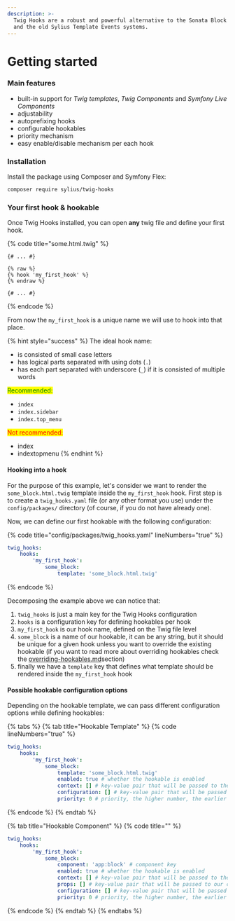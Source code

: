 ```yaml
---
description: >-
  Twig Hooks are a robust and powerful alternative to the Sonata Block Events
  and the old Sylius Template Events systems.
---
```


# Getting started

### Main features

* built-in support for _Twig templates_, _Twig Components_ and _Symfony Live Components_
* adjustability
* autoprefixing hooks
* configurable hookables
* priority mechanism
* easy enable/disable mechanism per each hook

### Installation

Install the package using Composer and Symfony Flex:

```bash
composer require sylius/twig-hooks
```

### Your first hook & hookable

Once Twig Hooks installed, you can open **any** twig file and define your first hook.

{% code title="some.html.twig" %}
```twig
{# ... #}

{% raw %}
{% hook 'my_first_hook' %}
{% endraw %}

{# ... #}
```
{% endcode %}

From now the `my_first_hook` is a unique name we will use to hook into that place.

{% hint style="success" %}
The ideal hook name:

* is consisted of small case letters
* has logical parts separated with using dots (`.`)
* has each part separated with underscore (`_`) if it is consisted of multiple words



<mark style="color:green;">Recommended:</mark>

* `index`
* `index.sidebar`
* `index.top_menu`



<mark style="color:red;">Not recommended:</mark>

* index
* indextopmenu
{% endhint %}

#### Hooking into a hook

For the purpose of this example, let's consider we want to render the `some_block.html.twig` template inside the `my_first_hook` hook. First step is to create a `twig_hooks.yaml` file (or any other format you use) under the `config/packages/` directory (of course, if you do not have already one).

Now, we can define our first hookable with the following configuration:

{% code title="config/packages/twig_hooks.yaml" lineNumbers="true" %}
```yaml
twig_hooks:
    hooks:
        'my_first_hook':
            some_block:
                template: 'some_block.html.twig'
```
{% endcode %}

Decomposing the example above we can notice that:

1. `twig_hooks` is just a main key for the Twig Hooks configuration
2. `hooks` is a configuration key for defining hookables per hook
3. `my_first_hook` is our hook name, defined on the Twig file level
4. `some_block` is a name of our hookable, it can be any string, but it should be unique for a given hook unless you want to override the existing hookable (if you want to read more about overriding hookables check the [overriding-hookables.md](advanced/overriding-hookables.md "mention")section)
5. finally we have a `template` key that defines what template should be rendered inside the `my_first_hook` hook

#### Possible hookable configuration options

Depending on the hookable template, we can pass different configuration options while defining hookables:

{% tabs %}
{% tab title="Hookable Template" %}
{% code lineNumbers="true" %}
```yaml
twig_hooks:
    hooks:
        'my_first_hook':
            some_block:
                template: 'some_block.html.twig'
                enabled: true # whether the hookable is enabled
                context: [] # key-value pair that will be passed to the context bag
                configuration: [] # key-value pair that will be passed to the configuration bag
                priority: 0 # priority, the higher number, the earlier hookable will be hooked
```
{% endcode %}
{% endtab %}

{% tab title="Hookable Component" %}
{% code title="" %}
```yaml
twig_hooks:
    hooks:
        'my_first_hook':
            some_block:
                component: 'app:block' # component key
                enabled: true # whether the hookable is enabled
                context: [] # key-value pair that will be passed to the context bag
                props: [] # key-value pair that will be passed to our component as props
                configuration: [] # key-value pair that will be passed to the configuration bag
                priority: 0 # priority, the higher number, the earlier hookable will be hooked
```
{% endcode %}
{% endtab %}
{% endtabs %}
